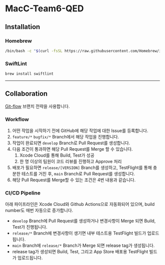 # MacC-Team6-QED

## Installation

### Homebrew

```bash
/bin/bash -c "$(curl -fsSL https://raw.githubusercontent.com/Homebrew/install/HEAD/install.sh)"
```

### SwiftLint

```bash
brew install swiftlint
```

---

## Collaboration

[Git-flow](https://danielkummer.github.io/git-flow-cheatsheet/) 브랜치 전략을 사용합니다.

### Workflow

1. 어떤 작업을 시작하기 전에 GitHub에 해당 작업에 대한 Issue를 등록합니다.
2. `feature/*` `bugfix/*` Branch에서 해당 작업을 진행합니다.
3. 작업이 완료되면 `develop` Branch로 Pull Request를 생성합니다.
4. 다음 조건이 통과하면 해당 Pull Request를 Merge 할 수 있습니다.
    1. Xcode Cloud를 통해 Build, Test가 성공
    2. 한 명 이상의 팀원이 코드 리뷰를 진행하고 Approve 처리
5. 배포가 필요하면 `release/[VERSION]` Branch를 생성하고, TestFlight를 통해 충분한 테스트를 거친 후, `main` Branch로 Pull Request를 생성합니다.
6. 해당 Pull Request를 Merge할 수 있는 조건은 4번 내용과 같습니다.

### CI/CD Pipeline

아래 파이프라인은 Xcode Cloud와 Github Actions으로 자동화되어 있으며, build number도 매번 자동으로 증가합니다.

- `develop` Branch에 Pull Request를 생성하거나 변경사항이 Merge 되면 Build, Test가 진행됩니다.
- `release/*` Branch에 변경사항이 생기면 내부 테스트용 TestFlight 빌드가 업로드됩니다.
- `main` Branch에 `release/*` Branch가 Merge 되면 release tag가 생성됩니다.
- release tag가 생성되면 Build, Test, 그리고 App Store 배포용 TestFlight 빌드가 업로드됩니다.
